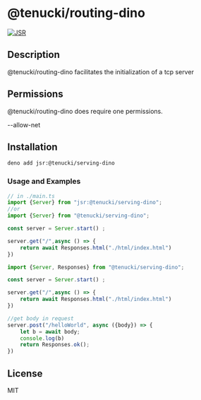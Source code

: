 # @tenucki/routing-dino

[![JSR](https://jsr.io/@tenucki/serving-dino)](https://jsr.io/@tenucki/serving-dino)

## Description

@tenucki/routing-dino facilitates the initialization of a tcp server

## Permissions

@tenucki/routing-dino does require one permissions.

--allow-net

## Installation

```bash
deno add jsr:@tenucki/serving-dino
```

### Usage and Examples

```ts
// in ./main.ts
import {Server} from "jsr:@tenucki/serving-dino";
//or
import {Server} from "@tenucki/serving-dino";

const server = Server.start() ;

server.get("/",async () => {
    return await Responses.html("./html/index.html")
})

import {Server, Responses} from "@tenucki/serving-dino";

const server = Server.start() ;

server.get("/",async () => {
    return await Responses.html("./html/index.html")
})

//get body in request
server.post("/helloWorld", async ({body}) => {
    let b = await body;
    console.log(b)
    return Responses.ok();
})
```

## License

MIT
